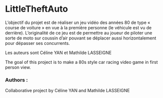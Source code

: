 # LittleTheftAuto
L’objectif du projet est de réaliser un jeu vidéo des années 80 de type « course de voiture » en vue à la première personne (le véhicule est vu de derrière). 
L’originalité de ce jeu est de permettre au joueur de piloter une sorte de moto sur coussin d’air pouvant se déplacer aussi horizontalement pour dépasser ses concurrents.

Les auteurs sont Céline YAN et Mathilde LASSEIGNE

The goal of this project is to make a 80s style car racing video game in first person view.

### Authors :
Collaborative project by Céline YAN and Mathilde LASSEIGNE
